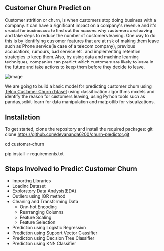 ## Customer Churn Prediction

Customer attrition or churn, is when customers stop doing business with a company. It can have a significant impact on a company's revenue and it's crucial for businesses to find out
the reasons why customers are leaving and take steps to reduce the number of customers leaving. One way to do this is by identifying customer features that are at risk of making them leave such as Phone service(in case 
of a telecom company), previous accusations, rumours, bad service etc. and implementing retention strategies to keep them. Also, by using data and machine learning techniques, companies can predict which customers are likely
to leave in the future and take actions to keep them before they decide to leave.


![image](https://github.com/user-attachments/assets/d9484a2f-42e6-48c5-b6d9-2b3a3f9be507)


We are going to build a basic model for predicting customer churn using [Telco Customer Churn dataset](https://www.kaggle.com/blastchar/telco-customer-churn) using  classification algorithms models and identify the reason for customers leaving, using Python tools such as pandas,scikit-learn for data manipulation and matplotlib for visualizations.

## Installation

To get started, clone the repository and install the required packages:
git clone https://github.com/devananda6200/churn-predictor.git

cd customer-churn

pip install -r requirements.txt

## Steps Involved to Predict Customer Churn
- Importing Libraries
- Loading Dataset
- Exploratory Data Analysis(EDA)
- Outliers using IQR method
- Cleaning and Transforming Data
    - One-hot Encoding
    - Rearranging Columns
    - Feature Scaling
    - Feature Selection
- Prediction using Logistic Regression
- Prediction using Support Vector Classifier
- Prediction using Decision Tree Classifier
- Prediction using KNN Classifier


